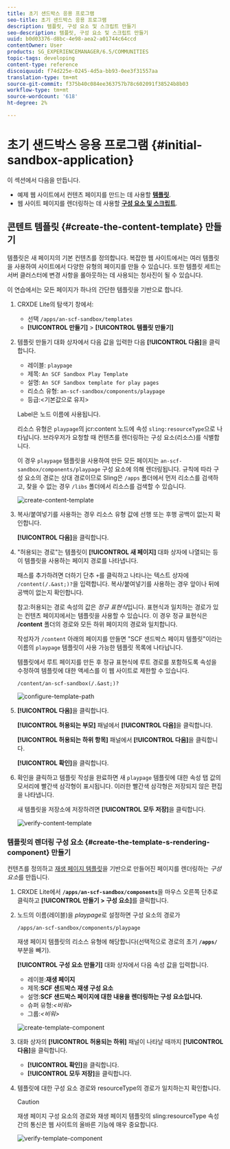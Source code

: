 ```yaml
---
title: 초기 샌드박스 응용 프로그램
seo-title: 초기 샌드박스 응용 프로그램
description: 템플릿, 구성 요소 및 스크립트 만들기
seo-description: 템플릿, 구성 요소 및 스크립트 만들기
uuid: b0d03376-d8bc-4e98-aea2-a01744c64ccd
contentOwner: User
products: SG_EXPERIENCEMANAGER/6.5/COMMUNITIES
topic-tags: developing
content-type: reference
discoiquuid: f74d225e-0245-4d5a-bb93-0ee3f31557aa
translation-type: tm+mt
source-git-commit: f375b40c084ee363757b78c602091f38524b8b03
workflow-type: tm+mt
source-wordcount: '618'
ht-degree: 2%

---
```



# 초기 샌드박스 응용 프로그램 {#initial-sandbox-application}

이 섹션에서 다음을 만듭니다.

* 예제 웹 사이트에서 컨텐츠 페이지를 만드는 데 사용할 **[템플릿](#createthepagetemplate)**.
* 웹 사이트 페이지를 렌더링하는 데 사용할 **[구성 요소 및 스크립트](#create-the-template-s-rendering-component)**.

## 콘텐트 템플릿 {#create-the-content-template} 만들기

템플릿은 새 페이지의 기본 컨텐츠를 정의합니다. 복잡한 웹 사이트에서는 여러 템플릿을 사용하여 사이트에서 다양한 유형의 페이지를 만들 수 있습니다. 또한 템플릿 세트는 서버 클러스터에 변경 사항을 롤아웃하는 데 사용되는 청사진이 될 수 있습니다.

이 연습에서는 모든 페이지가 하나의 간단한 템플릿을 기반으로 합니다.

1. CRXDE Lite의 탐색기 창에서:

   * 선택 `/apps/an-scf-sandbox/templates`
   * **[!UICONTROL 만들기]** >  **[!UICONTROL 템플릿 만들기]**

1. 템플릿 만들기 대화 상자에서 다음 값을 입력한 다음 **[!UICONTROL 다음]**&#x200B;을 클릭합니다.

   * 레이블: `playpage`
   * 제목: `An SCF Sandbox Play Template`
   * 설명: `An SCF Sandbox template for play pages`
   * 리소스 유형: `an-scf-sandbox/components/playpage`
   * 등급:&lt;기본값으로 유지>

   Label은 노드 이름에 사용됩니다.

   리소스 유형은 `playpage`의 jcr:content 노드에 속성 `sling:resourceType`으로 나타납니다. 브라우저가 요청할 때 컨텐츠를 렌더링하는 구성 요소(리소스)를 식별합니다.

   이 경우 `playpage` 템플릿을 사용하여 만든 모든 페이지는 `an-scf-sandbox/components/playpage` 구성 요소에 의해 렌더링됩니다. 규칙에 따라 구성 요소의 경로는 상대 경로이므로 Sling은 `/apps` 폴더에서 먼저 리소스를 검색하고, 찾을 수 없는 경우 `/libs` 폴더에서 리소스를 검색할 수 있습니다.

   ![create-content-template](assets/create-content-template-1.png)

1. 복사/붙여넣기를 사용하는 경우 리소스 유형 값에 선행 또는 후행 공백이 없는지 확인합니다.

   **[!UICONTROL 다음]**&#x200B;을 클릭합니다.

1. &quot;허용되는 경로&quot;는 템플릿이 **[!UICONTROL 새 페이지]** 대화 상자에 나열되는 등 이 템플릿을 사용하는 페이지 경로를 나타냅니다.

   패스를 추가하려면 더하기 단추 `+`를 클릭하고 나타나는 텍스트 상자에 `/content(/.&ast;)?`을 입력합니다. 복사/붙여넣기를 사용하는 경우 앞이나 뒤에 공백이 없는지 확인합니다.

   참고:허용되는 경로 속성의 값은 *정규 표현식*&#x200B;입니다. 표현식과 일치하는 경로가 있는 컨텐츠 페이지에서는 템플릿을 사용할 수 있습니다. 이 경우 정규 표현식은 **/content** 폴더의 경로와 모든 하위 페이지의 경로와 일치합니다.

   작성자가 `/content` 아래의 페이지를 만들면 &quot;SCF 샌드박스 페이지 템플릿&quot;이라는 이름의 `playpage` 템플릿이 사용 가능한 템플릿 목록에 나타납니다.

   템플릿에서 루트 페이지를 만든 후 정규 표현식에 루트 경로를 포함하도록 속성을 수정하여 템플릿에 대한 액세스를 이 웹 사이트로 제한할 수 있습니다.

   `/content/an-scf-sandbox(/.&ast;)?`

   ![configure-template-path](assets/configure-template-path.png)

1. **[!UICONTROL 다음]**&#x200B;을 클릭합니다.

   **[!UICONTROL 허용되는 부모]** 패널에서 **[!UICONTROL 다음]**&#x200B;을 클릭합니다.

   **[!UICONTROL 허용되는 하위 항목]** 패널에서 **[!UICONTROL 다음]**&#x200B;을 클릭합니다.

   **[!UICONTROL 확인]**&#x200B;을 클릭합니다.

1. 확인을 클릭하고 템플릿 작성을 완료하면 새 `playpage` 템플릿에 대한 속성 탭 값의 모서리에 빨간색 삼각형이 표시됩니다. 이러한 빨간색 삼각형은 저장되지 않은 편집을 나타냅니다.

   새 템플릿을 저장소에 저장하려면 **[!UICONTROL 모두 저장]**&#x200B;을 클릭합니다.

   ![verify-content-template](assets/verify-content-template.png)

### 템플릿의 렌더링 구성 요소 {#create-the-template-s-rendering-component} 만들기

컨텐츠를 정의하고 [재생 페이지 템플릿](#createthepagetemplate)을 기반으로 만들어진 페이지를 렌더링하는 *구성 요소*&#x200B;를 만듭니다.

1. CRXDE Lite에서 **`/apps/an-scf-sandbox/components`**&#x200B;을 마우스 오른쪽 단추로 클릭하고 **[!UICONTROL 만들기 > 구성 요소]**&#x200B;를 클릭합니다.
1. 노드의 이름(레이블)을 *playpage*&#x200B;로 설정하면 구성 요소의 경로가

   `/apps/an-scf-sandbox/components/playpage`

   재생 페이지 템플릿의 리소스 유형에 해당합니다(선택적으로 경로의 초기 **`/apps/`** 부분을 빼기).

   **[!UICONTROL 구성 요소 만들기]** 대화 상자에서 다음 속성 값을 입력합니다.

   * 레이블:**재생 페이지**
   * 제목:**SCF 샌드박스 재생 구성 요소**
   * 설명:**SCF 샌드박스 페이지에 대한 내용을 렌더링하는 구성 요소입니다.**
   * 슈퍼 유형:*&lt;비워>*
   * 그룹:*&lt;비워>*

   ![create-template-component](assets/create-template-component.png)

1. 대화 상자의 **[!UICONTROL 허용되는 하위]** 패널이 나타날 때까지 **[!UICONTROL 다음]**&#x200B;을 클릭합니다.

   * **[!UICONTROL 확인]**&#x200B;을 클릭합니다.
   * **[!UICONTROL 모두 저장]**&#x200B;을 클릭합니다.

1. 템플릿에 대한 구성 요소 경로와 resourceType의 경로가 일치하는지 확인합니다.

   >[!CAUTION]
   >
   >재생 페이지 구성 요소의 경로와 재생 페이지 템플릿의 sling:resourceType 속성 간의 통신은 웹 사이트의 올바른 기능에 매우 중요합니다.

   ![verify-template-component](assets/verify-template-component.png)